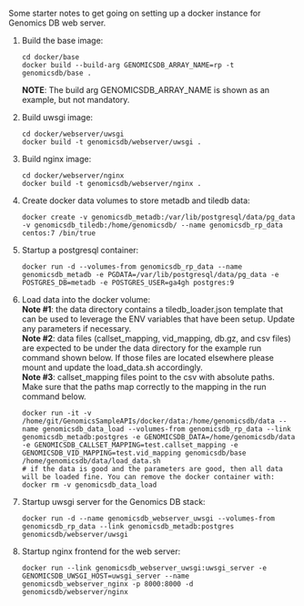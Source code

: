 Some starter notes to get going on setting up a docker instance for Genomics DB web server.  

1. Build the base image:

   ```shell
   cd docker/base
   docker build --build-arg GENOMICSDB_ARRAY_NAME=rp -t genomicsdb/base .
   ```
   **NOTE**: The build arg GENOMICSDB_ARRAY_NAME is shown as an example, but not mandatory.
1. Build uwsgi image:

   ```shell
   cd docker/webserver/uwsgi
   docker build -t genomicsdb/webserver/uwsgi .
   ```
1. Build nginx image:

   ```shell
   cd docker/webserver/nginx
   docker build -t genomicsdb/webserver/nginx .
   ```
1. Create docker data volumes to store metadb and tiledb data:

   ```shell
   docker create -v genomicsdb_metadb:/var/lib/postgresql/data/pg_data -v genomicsdb_tiledb:/home/genomicsdb/ --name genomicsdb_rp_data centos:7 /bin/true
   ```
1. Startup a postgresql container:

   ```shell
   docker run -d --volumes-from genomicsdb_rp_data --name genomicsdb_metadb -e PGDATA=/var/lib/postgresql/data/pg_data -e POSTGRES_DB=metadb -e POSTGRES_USER=ga4gh postgres:9
   ```
1. Load data into the docker volume:  
   **Note #1**: the data directory contains a tiledb_loader.json template that can be used to leverage the ENV variables that have been setup. Update any parameters if necessary.  
   **Note #2**: data files (callset_mapping, vid_mapping, db.gz, and csv files) are expected to be under the data directory for the example run command shown below. If those files are located elsewhere please mount and update the load_data.sh accordingly.  
   **Note #3**: callset_mapping files point to the csv with absolute paths. Make sure that the paths map correctly to the mapping in the run command below. 

   ```shell
   docker run -it -v /home/git/GenomicsSampleAPIs/docker/data:/home/genomicsdb/data --name genomicsdb_data_load --volumes-from genomicsdb_rp_data --link genomicsdb_metadb:postgres -e GENOMICSDB_DATA=/home/genomicsdb/data -e GENOMICSDB_CALLSET_MAPPING=test.callset_mapping -e GENOMICSDB_VID_MAPPING=test.vid_mapping genomicsdb/base /home/genomicsdb/data/load_data.sh
   # if the data is good and the parameters are good, then all data will be loaded fine. You can remove the docker container with:
   docker rm -v genomicsdb_data_load
   ```

1. Startup uwsgi server for the Genomics DB stack:

   ```shell
   docker run -d --name genomicsdb_webserver_uwsgi --volumes-from genomicsdb_rp_data --link genomicsdb_metadb:postgres genomicsdb/webserver/uwsgi
   ```
1. Startup nginx frontend for the web server:

   ```shell
   docker run --link genomicsdb_webserver_uwsgi:uwsgi_server -e GENOMICSDB_UWSGI_HOST=uwsgi_server --name genomicsdb_webserver_nginx -p 8000:8000 -d genomicsdb/webserver/nginx
   ```
